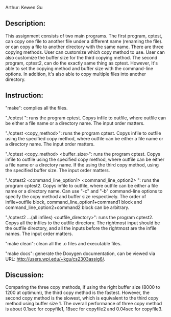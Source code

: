 Arthur: Kewen Gu

Description:
-------------
This assignment consists of two main programs. The first program, cptest, can copy one file to another file under a different name (renaming the file). or can copy a file to another directory with the same name. There are three copying methods. User can customize which copy method to use. User can also customize the buffer size for the third copying method. The second program, cptest2, can do the exactly same thing as cptest. However, It's able to set the copying method and buffer size with the command-line options. In addition, it's also able to copy multiple files into another directory.


Instruction:
-------------
"make": complies all the files.

"./cptest <infile outfile>": runs the program cptest. Copys infile to outfile, where outfile can be either a file name or a directory name. The input order matters.

"./cptest <infile outfile> <copy_method>": runs the program cptest. Copys infile to outfile using the specified copy method, where outfile can be either a file name or a directory name. The input order matters.

"./cptest <infile outfile> <copy_method> <buffer_size>": runs the program cptest. Copys infile to outfile using the specified copy method, where outfile can be either a file name or a directory name. If the using the third copy method, using the specified buffer size. The input order matters.

"./cptest2 <infile> <outfile> <command_line_option1> <command1> <command_line_option2> <command2>": runs the program cptest2. Copys infile to outfile, where outfile can be either a file name or a directory name. Can use "-c" and "-b" command-line options to specify the copy method and buffer size respectively. The order of infile+outfile block, command_line_option1+command1 block and command_line_option2+command2 block can be arbitrary.

"./cptest2 <infile1> <infile2> <infile3> ...(all infiles) <outfile_directory>": runs the program cptest2. Copys all the infiles to the outfile directory. The rightmost input should be the outfile directory, and all the inputs before the rightmost are the infile names. The input order matters.

"make clean": clean all the .o files and executable files.

"make docs": generate the Doxygen documentation, can be viewed via URL: http://users.wpi.edu/~kgu/cs2303assig6/.


Discussion:
-------------
Comparing the three copy methods, if using the right buffer size (8000 to 1200 at optimum), the third copy method is the fastest. However, the second copy method is the slowest, which is equivalent to the third copy method using buffer size 1. The overall performance of three copy method is about 0.1sec for copyfile1, 18sec for copyfile2 and 0.04sec for copyfile3.

